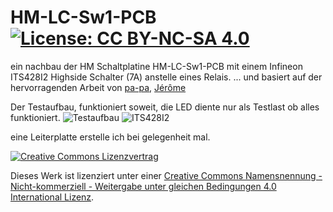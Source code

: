 # HM-LC-Sw1-PCB       [![License: CC BY-NC-SA 4.0](https://img.shields.io/badge/License-CC%20BY--NC--SA%204.0-lightgrey.svg)](https://creativecommons.org/licenses/by-nc-sa/4.0/) 
ein nachbau der HM Schaltplatine HM-LC-Sw1-PCB mit einem Infineon ITS428I2 Highside Schalter (7A) anstelle eines Relais.
... und basiert auf der hervorragenden Arbeit von [pa-pa](https://github.com/pa-pa/AskSinPP), [Jérôme](https://github.com/jp112sdl/Beispiel_AskSinPP)

Der Testaufbau, funktioniert soweit, die LED diente nur als Testlast ob alles funktioniert.
![Testaufbau](https://raw.githubusercontent.com/turrican944/HM-LC-Sw1-PCB\img\1.jpg "Testaufbau")
![ITS428I2](https://raw.githubusercontent.com/turrican944/HM-LC-Sw1-PCB\img\2.jpg "ITS428I2")

eine Leiterplatte erstelle ich bei gelegenheit mal.

[![Creative Commons Lizenzvertrag](https://i.creativecommons.org/l/by-nc-sa/4.0/88x31.png)](http://creativecommons.org/licenses/by-nc-sa/4.0/)

Dieses Werk ist lizenziert unter einer [Creative Commons Namensnennung - Nicht-kommerziell - Weitergabe unter gleichen Bedingungen 4.0 International Lizenz](http://creativecommons.org/licenses/by-nc-sa/4.0/).
